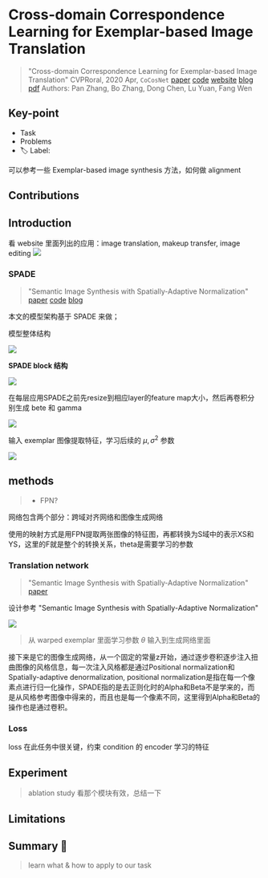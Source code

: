 # Cross-domain Correspondence Learning for Exemplar-based Image Translation

> "Cross-domain Correspondence Learning for Exemplar-based Image Translation" CVPRoral, 2020 Apr, `CoCosNet`
> [paper](http://arxiv.org/abs/2004.05571v1) [code](https://github.com/microsoft/CoCosNet) [website](https://panzhang0212.github.io/CoCosNet/) [blog](https://zhuanlan.zhihu.com/p/336722743)
> [pdf](./2020_04_CVPRoral_Cross-domain-Correspondence-Learning-for-Exemplar-based-Image-Translation.pdf)
> Authors: Pan Zhang, Bo Zhang, Dong Chen, Lu Yuan, Fang Wen

## Key-point

- Task
- Problems
- :label: Label:

可以参考一些 Exemplar-based image synthesis 方法，如何做 alignment



## Contributions



## Introduction

看 website 里面列出的应用：image translation, makeup transfer, image editing
![](https://panzhang0212.github.io/CoCosNet/images/makeup.gif)



### SPADE

> "Semantic Image Synthesis with Spatially-Adaptive Normalization"
> [paper](https://arxiv.org/abs/1903.07291) [code](https://github.com/NVlabs/SPADE) [blog](https://zhuanlan.zhihu.com/p/373068906)

本文的模型架构基于 SPADE 来做；

模型整体结构

![](https://pic1.zhimg.com/80/v2-d0b096d36d4381b9340ac4c77df446e8_720w.webp)



**SPADE block 结构**

![](https://pic4.zhimg.com/80/v2-bffc4768d4e811d1f7ae86ee95458b1b_720w.webp)

在每层应用SPADE之前先resize到相应layer的feature map大小，然后再卷积分别生成 bete 和 gamma

![](https://pic3.zhimg.com/80/v2-978b2f5fc54cf34664fe5383a9efc2a6_720w.webp)



输入 exemplar 图像提取特征，学习后续的 $\mu, \sigma^2$ 参数

![](https://pic2.zhimg.com/80/v2-a241e279a4db9ca1ff04dabfee8a9729_720w.webp)





## methods

> - FPN?

网络包含两个部分：跨域对齐网络和图像生成网络

使用的映射方式是用FPN提取两张图像的特征图，再都转换为S域中的表示XS和YS，这里的F就是整个的转换关系，theta是需要学习的参数



### Translation network

>  "Semantic Image Synthesis with Spatially-Adaptive Normalization"
> [paper](https://arxiv.org/abs/1903.07291)

设计参考 "Semantic Image Synthesis with Spatially-Adaptive Normalization"

![](https://pic4.zhimg.com/80/v2-955ac7ad7a749a0994540d5ea831acbf_720w.webp)

> 从 warped exemplar 里面学习参数 $\theta$ 输入到生成网络里面

接下来是它的图像生成网络，从一个固定的常量z开始，通过逐步卷积逐步注入扭曲图像的风格信息，每一次注入风格都是通过Positional normalization和Spatially-adaptive denormalization, positional normalization是指在每一个像素点进行归一化操作，SPADE指的是去正则化时的Alpha和Beta不是学来的，而是从风格参考图像中得来的，而且也是每一个像素不同，这里得到Alpha和Beta的操作也是通过卷积。



### Loss

loss 在此任务中很关键，约束 condition 的 encoder 学习的特征





## Experiment

> ablation study 看那个模块有效，总结一下

## Limitations

## Summary :star2:

> learn what & how to apply to our task

